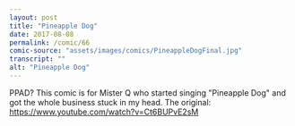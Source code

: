 ```yaml
---
layout: post
title: "Pineapple Dog"
date: 2017-08-08
permalink: /comic/66
comic-source: "assets/images/comics/PineappleDogFinal.jpg"
transcript: ""
alt: "Pineapple Dog"
---
```


PPAD?  This comic is for Mister Q who started singing "Pineapple Dog" and got the whole business stuck in my head.
The original: https://www.youtube.com/watch?v=Ct6BUPvE2sM
